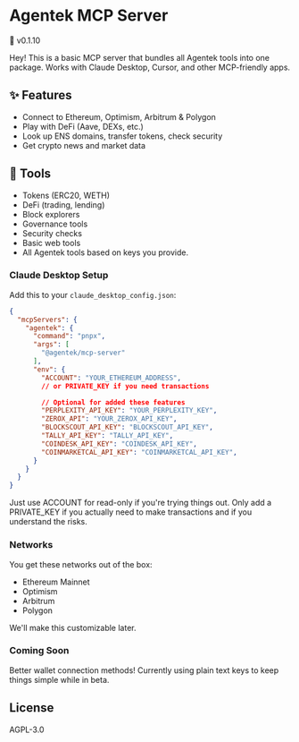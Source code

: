# Agentek MCP Server

🚧 v0.1.10

Hey! This is a basic MCP server that bundles all Agentek tools into one package. Works with Claude Desktop, Cursor, and other MCP-friendly apps.

## ✨ Features

- Connect to Ethereum, Optimism, Arbitrum & Polygon
- Play with DeFi (Aave, DEXs, etc.)
- Look up ENS domains, transfer tokens, check security
- Get crypto news and market data

## 🧰 Tools

- Tokens (ERC20, WETH)
- DeFi (trading, lending)
- Block explorers
- Governance tools
- Security checks
- Basic web tools
- All Agentek tools based on keys you provide.

### Claude Desktop Setup

Add this to your `claude_desktop_config.json`:

```json
{
  "mcpServers": {
    "agentek": {
      "command": "pnpx",
      "args": [
        "@agentek/mcp-server"
      ],
      "env": {
        "ACCOUNT": "YOUR_ETHEREUM_ADDRESS",
        // or PRIVATE_KEY if you need transactions

        // Optional for added these features
        "PERPLEXITY_API_KEY": "YOUR_PERPLEXITY_KEY",
        "ZEROX_API": "YOUR_ZEROX_API_KEY",
        "BLOCKSCOUT_API_KEY": "BLOCKSCOUT_API_KEY",
        "TALLY_API_KEY": "TALLY_API_KEY",
        "COINDESK_API_KEY": "COINDESK_API_KEY",
        "COINMARKETCAL_API_KEY": "COINMARKETCAL_API_KEY",
      }
    }
  }
}
```

Just use ACCOUNT for read-only if you're trying things out. Only add a PRIVATE_KEY if you actually need to make transactions and if you understand the risks.

### Networks

You get these networks out of the box:
- Ethereum Mainnet
- Optimism
- Arbitrum
- Polygon

We'll make this customizable later.


### Coming Soon

Better wallet connection methods! Currently using plain text keys to keep things simple while in beta.

## License

AGPL-3.0
